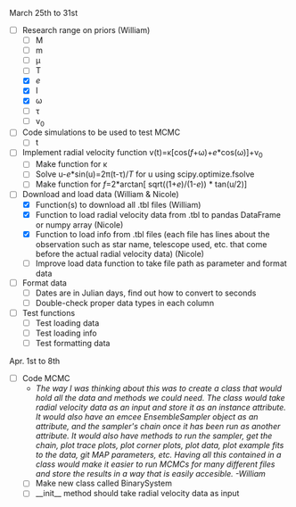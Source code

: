 March 25th to 31st
- [ ] Research range on priors (William)
  - [ ] M
  - [ ] m
  - [ ] &mu;
  - [ ] T
  - [X] _e_
  - [X] I
  - [X] &omega;
  - [ ] &tau;
  - [ ] v<sub>0</sub> 
- [ ] Code simulations to be used to test MCMC
  - [ ] t
- [ ] Implement radial velocity function v(t)=&kappa;[cos(_f_+&omega;)+_e_*cos(&omega;)]+v<sub>0</sub>
  - [ ] Make function for &kappa;
  - [ ] Solve u-_e_*sin(u)=2&pi;(t-&tau;)/_T_ for u using scipy.optimize.fsolve
  - [ ] Make function for _f_=2*arctan[ sqrt((1+_e_)/(1-_e_)) * tan(u/2)]
- [ ] Download and load data (William & Nicole)
  - [X] Function(s) to download all .tbl files (William)
  - [X] Function to load radial velocity data from .tbl to pandas DataFrame or numpy array (Nicole)
  - [X] Function to load info from .tbl files (each file has lines about the observation such as star name, telescope used, etc. that come before the actual radial velocity data) (Nicole)
  - [ ] Improve load data function to take file path as parameter and format data
- [ ] Format data
  - [ ] Dates are in Julian days, find out how to convert to seconds
  - [ ] Double-check proper data types in each column  
- [ ] Test functions
  - [ ] Test loading data
  - [ ] Test loading info
  - [ ] Test formatting data

Apr. 1st to 8th
- [ ] Code MCMC
  * _The way I was thinking about this was to create a class that would hold all the data and methods we could need. The class would take radial velocity data as an input and store it as an instance attribute. It would also have an emcee EnsembleSampler object as an attribute, and the sampler's chain once it has been run as another attribute. It would also have methods to run the sampler, get the chain, plot trace plots, plot corner plots, plot data, plot example fits to the data, git MAP parameters, etc. Having all this contained in a class would make it easier to run MCMCs for many different files and store the results in a way that is easily accesible. -William_ 
  - [ ] Make new class called BinarySystem
  - [ ] \_\_init\_\_ method should take radial velocity data as input  
